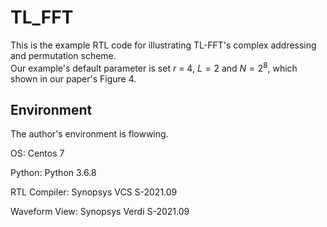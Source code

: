 # TL_FFT
This is the example RTL code for illustrating TL-FFT's complex addressing and permutation scheme.  
Our example's default parameter is set $r$ = 4, $L = 2$ and $N = 2^8$, which shown in our paper's Figure 4.  

## Environment
The author's environment is flowwing.  

OS: Centos 7  

Python: Python 3.6.8  

RTL Compiler: Synopsys VCS S-2021.09  

Waveform View: Synopsys Verdi S-2021.09  


